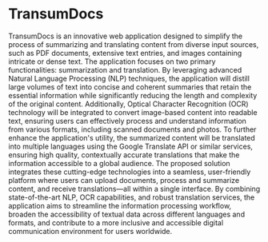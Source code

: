 # **TransumDocs**
TransumDocs is an innovative web 
application designed to simplify the process of summarizing and translating 
content from diverse input sources, such as PDF documents, extensive text 
entries, and images containing intricate or dense text. The application focuses on 
two primary functionalities: summarization and translation. By leveraging 
advanced Natural Language Processing (NLP) techniques, the application will 
distill large volumes of text into concise and coherent summaries that retain the 
essential information while significantly reducing the length and complexity of 
the original content. Additionally, Optical Character Recognition (OCR) 
technology will be integrated to convert image-based content into readable text, 
ensuring users can effectively process and understand information from various 
formats, including scanned documents and photos. To further enhance the 
application's utility, the summarized content will be translated into multiple 
languages using the Google Translate API or similar services, ensuring high
quality, contextually accurate translations that make the information accessible to 
a global audience. The proposed solution integrates these cutting-edge 
technologies into a seamless, user-friendly platform where users can upload 
documents, process and summarize content, and receive translations—all within 
a single interface. By combining state-of-the-art NLP, OCR capabilities, and 
robust translation services, the application aims to streamline the information 
processing workflow, broaden the accessibility of textual data across different 
languages and formats, and contribute to a more inclusive and accessible digital 
communication environment for users worldwide. 

